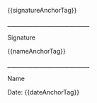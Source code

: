 {{signatureAnchorTag}}

\_____________________________

Signature

{{nameAnchorTag}}

\_____________________________

Name

Date: {{dateAnchorTag}}